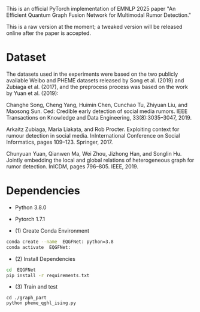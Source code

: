 This is an official PyTorch implementation of EMNLP 2025 paper "An Efficient Quantum Graph Fusion Network for Multimodal Rumor Detection."

This is a raw version at the moment; a tweaked version will be released online after the paper is accepted.

# Dataset
  The datasets used in the experiments were based on the two publicly available Weibo and PHEME datasets released by Song et al. (2019) and Zubiaga et al. (2017), and the preprocess process was based on the work by Yuan et al. (2019):
  
  Changhe Song, Cheng Yang, Huimin Chen, Cunchao Tu, Zhiyuan Liu, and Maosong Sun. Ced: Credible early detection of social media rumors. IEEE Transactions on Knowledge and Data Engineering, 33(8):3035–3047, 2019.
  
  Arkaitz Zubiaga, Maria Liakata, and Rob Procter. Exploiting context for rumour detection in social media. InInternational Conference on Social Informatics, pages 109–123. Springer, 2017.
  
  Chunyuan Yuan, Qianwen Ma, Wei Zhou, Jizhong Han, and Songlin Hu. Jointly embedding the local and global relations of heterogeneous graph for rumor detection. InICDM, pages 796–805. IEEE, 2019.

# Dependencies
  
- Python 3.8.0
- Pytorch 1.7.1 

- (1) Create Conda Environment

```bash
conda create --name  EQGFNet: python=3.8
conda activate  EQGFNet:
```

- (2) Install Dependencies

```bash
cd  EQGFNet
pip install -r requirements.txt
```  


- (3) Train and test
 
 ```
 cd ./graph_part
 python pheme_qghl_ising.py
 ```
